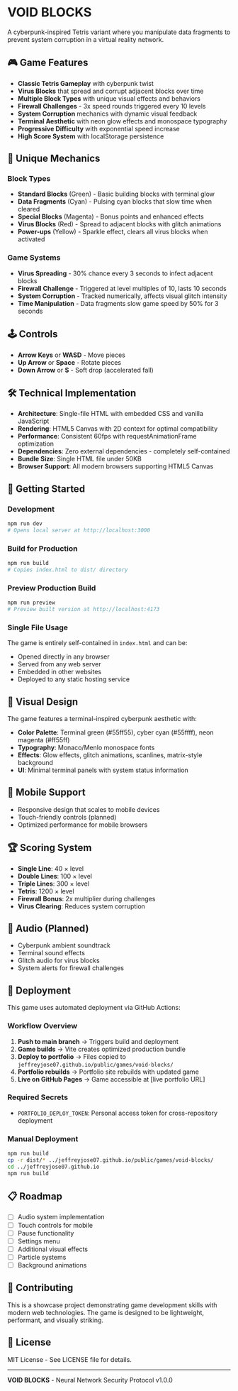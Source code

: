 # VOID BLOCKS

A cyberpunk-inspired Tetris variant where you manipulate data fragments to prevent system corruption in a virtual reality network.

## 🎮 Game Features

- **Classic Tetris Gameplay** with cyberpunk twist
- **Virus Blocks** that spread and corrupt adjacent blocks over time
- **Multiple Block Types** with unique visual effects and behaviors
- **Firewall Challenges** - 3x speed rounds triggered every 10 levels
- **System Corruption** mechanics with dynamic visual feedback
- **Terminal Aesthetic** with neon glow effects and monospace typography
- **Progressive Difficulty** with exponential speed increase
- **High Score System** with localStorage persistence

## 🎯 Unique Mechanics

### Block Types
- **Standard Blocks** (Green) - Basic building blocks with terminal glow
- **Data Fragments** (Cyan) - Pulsing cyan blocks that slow time when cleared
- **Special Blocks** (Magenta) - Bonus points and enhanced effects
- **Virus Blocks** (Red) - Spread to adjacent blocks with glitch animations
- **Power-ups** (Yellow) - Sparkle effect, clears all virus blocks when activated

### Game Systems
- **Virus Spreading** - 30% chance every 3 seconds to infect adjacent blocks
- **Firewall Challenge** - Triggered at level multiples of 10, lasts 10 seconds
- **System Corruption** - Tracked numerically, affects visual glitch intensity
- **Time Manipulation** - Data fragments slow game speed by 50% for 3 seconds

## 🕹️ Controls

- **Arrow Keys** or **WASD** - Move pieces
- **Up Arrow** or **Space** - Rotate pieces
- **Down Arrow** or **S** - Soft drop (accelerated fall)

## 🛠️ Technical Implementation

- **Architecture**: Single-file HTML with embedded CSS and vanilla JavaScript
- **Rendering**: HTML5 Canvas with 2D context for optimal compatibility
- **Performance**: Consistent 60fps with requestAnimationFrame optimization
- **Dependencies**: Zero external dependencies - completely self-contained
- **Bundle Size**: Single HTML file under 50KB
- **Browser Support**: All modern browsers supporting HTML5 Canvas

## 🚀 Getting Started

### Development
```bash
npm run dev
# Opens local server at http://localhost:3000
```

### Build for Production
```bash
npm run build
# Copies index.html to dist/ directory
```

### Preview Production Build
```bash
npm run preview
# Preview built version at http://localhost:4173
```

### Single File Usage
The game is entirely self-contained in `index.html` and can be:
- Opened directly in any browser
- Served from any web server
- Embedded in other websites
- Deployed to any static hosting service

## 🎨 Visual Design

The game features a terminal-inspired cyberpunk aesthetic with:
- **Color Palette**: Terminal green (#55ff55), cyber cyan (#55ffff), neon magenta (#ff55ff)
- **Typography**: Monaco/Menlo monospace fonts
- **Effects**: Glow effects, glitch animations, scanlines, matrix-style background
- **UI**: Minimal terminal panels with system status information

## 📱 Mobile Support

- Responsive design that scales to mobile devices
- Touch-friendly controls (planned)
- Optimized performance for mobile browsers

## 🏆 Scoring System

- **Single Line**: 40 × level
- **Double Lines**: 100 × level  
- **Triple Lines**: 300 × level
- **Tetris**: 1200 × level
- **Firewall Bonus**: 2x multiplier during challenges
- **Virus Clearing**: Reduces system corruption

## 🎵 Audio (Planned)

- Cyberpunk ambient soundtrack
- Terminal sound effects
- Glitch audio for virus blocks
- System alerts for firewall challenges

## 🚀 Deployment

This game uses automated deployment via GitHub Actions:

### Workflow Overview
1. **Push to main branch** → Triggers build and deployment
2. **Game builds** → Vite creates optimized production bundle
3. **Deploy to portfolio** → Files copied to `jeffreyjose07.github.io/public/games/void-blocks/`
4. **Portfolio rebuilds** → Portfolio site rebuilds with updated game
5. **Live on GitHub Pages** → Game accessible at [live portfolio URL]

### Required Secrets
- `PORTFOLIO_DEPLOY_TOKEN`: Personal access token for cross-repository deployment

### Manual Deployment
```bash
npm run build
cp -r dist/* ../jeffreyjose07.github.io/public/games/void-blocks/
cd ../jeffreyjose07.github.io
npm run build
```

## 📋 Roadmap

- [ ] Audio system implementation
- [ ] Touch controls for mobile
- [ ] Pause functionality
- [ ] Settings menu
- [ ] Additional visual effects
- [ ] Particle systems
- [ ] Background animations

## 🤝 Contributing

This is a showcase project demonstrating game development skills with modern web technologies. The game is designed to be lightweight, performant, and visually striking.

## 📄 License

MIT License - See LICENSE file for details.

---

**VOID BLOCKS** - Neural Network Security Protocol v1.0.0

